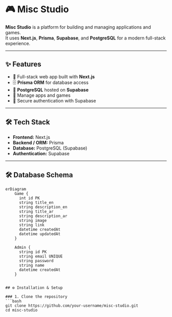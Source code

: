 # 🎮 Misc Studio

**Misc Studio** is a platform for building and managing applications and games.  
It uses **Next.js**, **Prisma**, **Supabase**, and **PostgreSQL** for a modern full-stack experience.

---

## ✨ Features
- 🚀 Full-stack web app built with **Next.js**
- 🗄️ **Prisma ORM** for database access
- 🐘 **PostgreSQL** hosted on **Supabase**
- 🎨 Manage apps and games
- 🔐 Secure authentication with Supabase

---

## 🛠️ Tech Stack
- **Frontend:** Next.js
- **Backend / ORM:** Prisma
- **Database:** PostgreSQL (Supabase)
- **Authentication:** Supabase

---
## 🛠️ Database Schema

```mermaid
erDiagram
    Game {
      int id PK
      string title_en
      string description_en
      string title_ar
      string description_ar
      string image
      string link
      datetime createdAt
      datetime updatedAt
    }

    Admin {
      string id PK
      string email UNIQUE
      string password
      string name
      datetime createdAt
    }


## ⚙️ Installation & Setup

### 1. Clone the repository
```bash
git clone https://github.com/your-username/misc-studio.git
cd misc-studio
